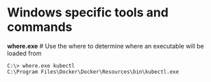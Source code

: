 # Windows specific tools and commands

**where.exe**
    # Use the where to determine where an executable will be loaded from
    
    C:\> where.exe kubectl
    C:\Program Files\Docker\Docker\Resources\bin\kubectl.exe
